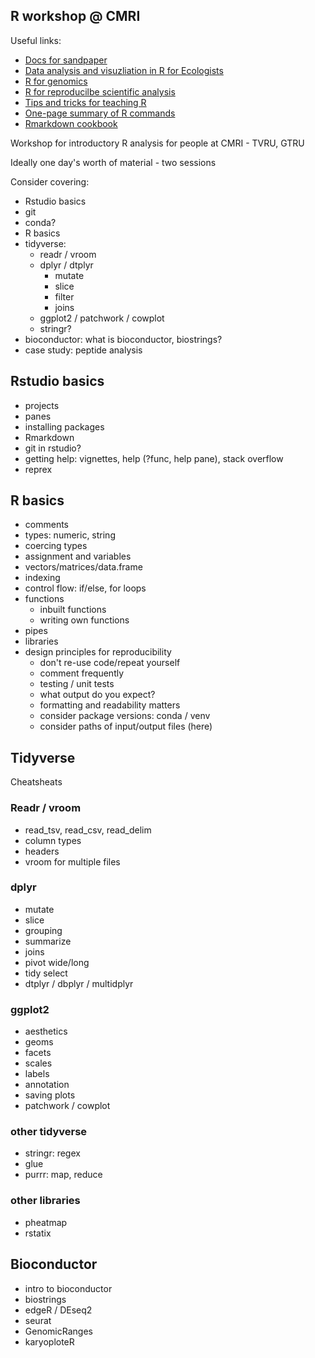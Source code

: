 ## R workshop @ CMRI



Useful links:
 - [Docs for sandpaper](https://carpentries.github.io/sandpaper-docs/)
 - [Data analysis and visuzliation in R for Ecologists](https://datacarpentry.org/R-ecology-lesson/index.html)
 - [R for genomics](https://datacarpentry.org/genomics-r-intro/)
 - [R for reproducilbe scientific analysis](https://swcarpentry.github.io/r-novice-gapminder/)
 - [Tips and tricks for teaching R](https://carpentries.org/blog/2019/05/R-tips-and-tricks/)
 - [One-page summary of R commands](https://drive.google.com/file/d/1bo8vMXeeiRy8l89eIjOALezO3V5oaewY/view)
 - [Rmarkdown cookbook](https://bookdown.org/yihui/rmarkdown-cookbook/)

Workshop for introductory R analysis for people at CMRI - TVRU, GTRU

Ideally one day's worth of material - two sessions

Consider covering:

 - Rstudio basics
 - git
 - conda?
 - R basics
 - tidyverse:
   - readr / vroom
   - dplyr / dtplyr
     - mutate
     - slice
     - filter
     - joins
   - ggplot2 / patchwork / cowplot
   - stringr?
 - bioconductor: what is bioconductor, biostrings?
 - case study: peptide analysis
 
## Rstudio basics

 - projects
 - panes
 - installing packages
 - Rmarkdown
 - git in rstudio?
 - getting help: vignettes, help (?func, help pane), stack overflow
 - reprex
 

## R basics

 - comments
 - types: numeric, string
 - coercing types
 - assignment and variables
 - vectors/matrices/data.frame
  - indexing
 - control flow: if/else, for loops
 - functions
   - inbuilt functions
   - writing own functions
 - pipes
 - libraries
 - design principles for reproducibility
   - don't re-use code/repeat yourself
   - comment frequently
   - testing / unit tests
   - what output do you expect?
   - formatting and readability matters
   - consider package versions: conda / venv
   - consider paths of input/output files (here)
 
## Tidyverse

Cheatsheats

### Readr / vroom

- read_tsv, read_csv, read_delim
- column types
- headers
- vroom for multiple files


### dplyr

 - mutate
 - slice
 - grouping
 - summarize
 - joins
 - pivot wide/long
 - tidy select
 - dtplyr /  dbplyr / multidplyr
 
### ggplot2

- aesthetics
- geoms
- facets
- scales
- labels
- annotation
- saving plots
- patchwork / cowplot

### other tidyverse

 - stringr: regex
 - glue
 - purrr: map, reduce
 
### other libraries

- pheatmap
- rstatix
 

## Bioconductor

 - intro to bioconductor
 - biostrings
 - edgeR / DEseq2
 - seurat 
 - GenomicRanges
 - karyoploteR


